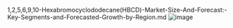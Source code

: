 1,2,5,6,9,10-Hexabromocyclododecane(HBCD)-Market-Size-And-Forecast:-Key-Segments-and-Forecasted-Growth-by-Region.md
![image](https://github.com/user-attachments/assets/e9fb46a0-8e7e-4608-ab32-46952b262fa7)
